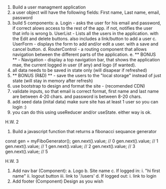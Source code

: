 1. Build a user managment application
2. a user object will have the following fields: First name, Last name, email, password
3. build 5 components:
   a. Login - asks the user for his email and password, if correct alows access to the rest of the app. if not, notifies the user that info is wrong
   b. UserList - Lists all the users in the application. with the Edit and delete buttons. also includes a link/button to add a user
   c. UserForm - displays the form to add and/or edit a user. with a save and cancel button.
   d. RouterControl - a routing component that allows navigation between the different parts of the application.
   e. ** BONUS ** - Navigation - display a top navigation bar, that shows the application mae, the current logged in user (if any) and logo (if wanted).
4. all data needs to be saved in state only (will disapear if refreshed)
5. ** BONUS (R&D) ** - save the users to the "local storage" instead of just state (will stay in memory after refresh)
6. use bootstrap to design and format the site - (recomended CDN)
7. validate inputs, so that email is correct format, first name and last name are between 4-20 chars. and password is between 8-20 chars.
8. add seed data (inital data) make sure site has at least 1 user so you can login :)
9. you can do this using useReducer and/or useState. either way is ok.

H.W. 2

1. Build a javascript function that returns a fibonacci sequance generator

const gen = myFiboGenerator();
gen.next().value; // 0
gen.next().value; // 1
gen.next().value; // 1
gen.next().value; // 2
gen.next().value; // 3
gen.next().value; // 5

H.W. 3

1. Add nav bar (Component):
   a. Logo
   b. Site name
   c. If logged in:
   i. "hi first name"
   ii. logout button
   iii. link to '/users'
   d. If logged out:
   i. link to login
2. Add footer (Component)
   Design as you wish
